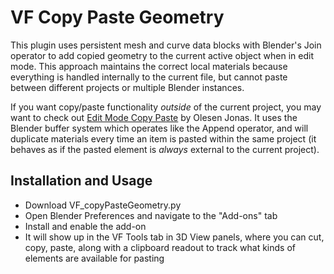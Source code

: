 # VF Copy Paste Geometry
This plugin uses persistent mesh and curve data blocks with Blender's Join operator to add copied geometry to the current active object when in edit mode. This approach maintains the correct local materials because everything is handled internally to the current file, but cannot paste between different projects or multiple Blender instances.

If you want copy/paste functionality _outside_ of the current project, you may want to check out [Edit Mode Copy Paste](https://github.com/OlesenJonas/Blender_EditModeCopyPaste) by Olesen Jonas. It uses the Blender buffer system which operates like the Append operator, and will duplicate materials every time an item is pasted within the same project (it behaves as if the pasted element is _always_ external to the current project).

## Installation and Usage
- Download VF_copyPasteGeometry.py
- Open Blender Preferences and navigate to the "Add-ons" tab
- Install and enable the add-on
- It will show up in the VF Tools tab in 3D View panels, where you can cut, copy, paste, along with a clipboard readout to track what kinds of elements are available for pasting
